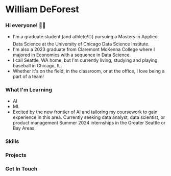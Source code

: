 # William DeForest

### Hi everyone! 👋🙂
- I'm a graduate student (and athlete!⚾) pursuing a Masters in Applied Data Science at the University of Chicago Data Science Institute. 
- I'm also a 2023 graduate from Claremont McKenna College where I majored in Economics with a sequence in Data Science.
- I call Seattle, WA home, but I'm currently living, studying and playing baseball in Chicago, IL.
- Whether it's on the field, in the classroom, or at the office, I love being a part of a team!

### What I'm Learning
- AI
- ML
- Excited by the new frontier of AI and tailoring my coursework to gain experience in this area. Currently seeking data analyst, data scientist, or product management Summer 2024 internships in the Greater Seattle or Bay Areas.

### Skills

### Projects

### Get In Touch



<!--
**wdeforest23/wdeforest23** is a ✨ _special_ ✨ repository because its `README.md` (this file) appears on your GitHub profile.

Here are some ideas to get you started:

- 🔭 I’m currently working on ...
- 🌱 I’m currently learning ...
- 👯 I’m looking to collaborate on ...
- 🤔 I’m looking for help with ...
- 💬 Ask me about ...
- 📫 How to reach me: ...
- 😄 Pronouns: ...
- ⚡ Fun fact: ...
-->
